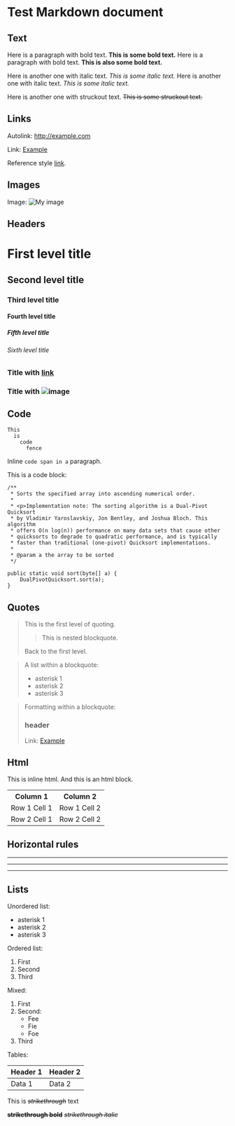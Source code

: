 # Test Markdown document

## Text

Here is a paragraph with bold text. **This is some bold text.** Here is a
paragraph with bold text. **This is also some bold text.**

Here is another one with italic text. _This is some italic text._ Here is
another one with italic text. _This is some italic text._

Here is another one with struckout text. ~~This is some struckout text.~~

## Links

Autolink: <http://example.com>

Link: [Example](http://example.com)

Reference style [link][1].

[1]: http://example.com "Example"

## Images

Image: ![My image](http://www.foo.bar/image.png)

## Headers

# First level title

## Second level title

### Third level title

#### Fourth level title

##### Fifth level title

###### Sixth level title

### Title with [link](http://localhost)

### Title with ![image](http://localhost)

## Code

```
This
  is
    code
      fence
```

Inline `code span in a` paragraph.

This is a code block:

    /**
     * Sorts the specified array into ascending numerical order.
     *
     * <p>Implementation note: The sorting algorithm is a Dual-Pivot Quicksort
     * by Vladimir Yaroslavskiy, Jon Bentley, and Joshua Bloch. This algorithm
     * offers O(n log(n)) performance on many data sets that cause other
     * quicksorts to degrade to quadratic performance, and is typically
     * faster than traditional (one-pivot) Quicksort implementations.
     *
     * @param a the array to be sorted
     */

    public static void sort(byte[] a) {
        DualPivotQuicksort.sort(a);
    }

## Quotes

> This is the first level of quoting.
>
> > This is nested blockquote.
>
> Back to the first level.

> A list within a blockquote:
>
> - asterisk 1
> - asterisk 2
> - asterisk 3

> Formatting within a blockquote:
>
> ### header
>
> Link: [Example](http://example.com)

## Html

This is inline <span>html</html>.
And this is an html block.

<table>
  <tr>
    <th>Column 1</th>
    <th>Column 2</th>
  </tr>
  <tr>
    <td>Row 1 Cell 1</td>
    <td>Row 1 Cell 2</td>
  </tr>
  <tr>
    <td>Row 2 Cell 1</td>
    <td>Row 2 Cell 2</td>
  </tr>
</table>

## Horizontal rules

---

---

---

## Lists

Unordered list:

- asterisk 1
- asterisk 2
- asterisk 3

Ordered list:

1. First
2. Second
3. Third

Mixed:

1. First
2. Second:
   - Fee
   - Fie
   - Foe
3. Third

Tables:

| Header 1 | Header 2 |
| -------- | -------- |
| Data 1   | Data 2   |

This is ~~_strikethrough_~~ text

~~**strikethrough bold**~~
~~_strikethrough italic_~~

